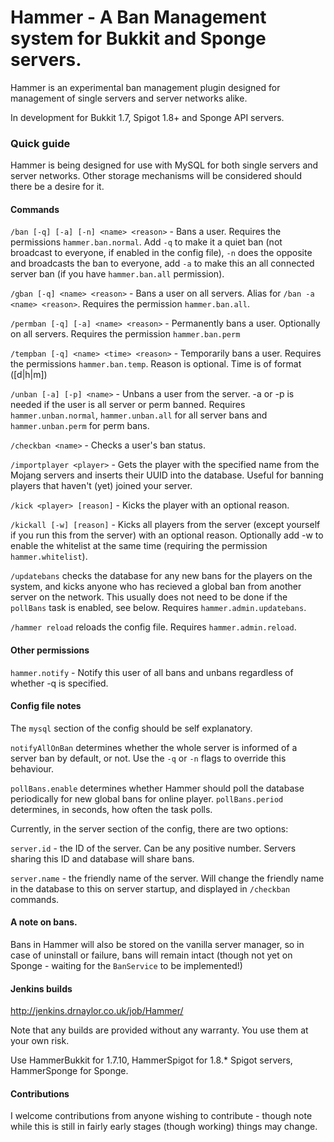 Hammer - A Ban Management system for Bukkit and Sponge servers.
===============

Hammer is an experimental ban management plugin designed for management of single servers and server networks alike.

In development for Bukkit 1.7, Spigot 1.8+ and Sponge API servers.

### Quick guide

Hammer is being designed for use with MySQL for both single servers and server networks. Other storage mechanisms will be considered should there be a desire for it.

#### Commands

`/ban [-q] [-a] [-n] <name> <reason>` - Bans a user. Requires the permissions `hammer.ban.normal`. Add `-q` to make it a quiet ban (not broadcast to everyone, if enabled in the config file), `-n` does the opposite and broadcasts the ban to everyone, add `-a` to make this an all connected server ban (if you have `hammer.ban.all` permission).

`/gban [-q] <name> <reason>` - Bans a user on all servers. Alias for `/ban -a <name> <reason>`. Requires the permission `hammer.ban.all`.

`/permban [-q] [-a] <name> <reason>` - Permanently bans a user. Optionally on all servers. Requires the permission `hammer.ban.perm`

`/tempban [-q] <name> <time> <reason>` - Temporarily bans a user. Requires the permissions `hammer.ban.temp`. Reason is optional. Time is of format (<number>[d|h|m])

`/unban [-a] [-p] <name>` - Unbans a user from the server. -a or -p is needed if the user is all server or perm banned. Requires `hammer.unban.normal`, `hammer.unban.all` for all server bans and `hammer.unban.perm` for perm bans.

`/checkban <name>` - Checks a user's ban status.

`/importplayer <player>` - Gets the player with the specified name from the Mojang servers and inserts their UUID into the database. Useful for banning players that haven't (yet) joined your server.

`/kick <player> [reason]` - Kicks the player with an optional reason.

`/kickall [-w] [reason]` - Kicks all players from the server (except yourself if you run this from the server) with an optional reason. Optionally add -w to enable the whitelist at the same time (requiring the permission `hammer.whitelist`).

`/updatebans` checks the database for any new bans for the players on the system, and kicks anyone who has recieved a global ban from another server on the network. This usually does not need to be done if the `pollBans` task is enabled, see below. Requires `hammer.admin.updatebans`.

`/hammer reload` reloads the config file. Requires `hammer.admin.reload`.

#### Other permissions

`hammer.notify` - Notify this user of all bans and unbans regardless of whether -q is specified.

#### Config file notes

The `mysql` section of the config should be self explanatory.

`notifyAllOnBan` determines whether the whole server is informed of a server ban by default, or not. Use the `-q` or `-n` flags to override this behaviour.

`pollBans.enable` determines whether Hammer should poll the database periodically for new global bans for online player.
`pollBans.period` determines, in seconds, how often the task polls.

Currently, in the server section of the config, there are two options:

`server.id` - the ID of the server. Can be any positive number. Servers sharing this ID and database will share bans.

`server.name` - the friendly name of the server. Will change the friendly name in the database to this on server startup, and displayed in `/checkban` commands.

#### A note on bans.

Bans in Hammer will also be stored on the vanilla server manager, so in case of uninstall or failure, bans will remain intact (though not yet on Sponge - waiting for the `BanService` to be implemented!)

#### Jenkins builds

http://jenkins.drnaylor.co.uk/job/Hammer/

Note that any builds are provided without any warranty. You use them at your own risk.

Use HammerBukkit for 1.7.10, HammerSpigot for 1.8.* Spigot servers, HammerSponge for Sponge.

#### Contributions

I welcome contributions from anyone wishing to contribute - though note while this is still in fairly early stages (though working) things may change.
